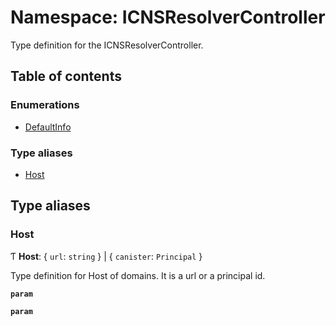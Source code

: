 # Namespace: ICNSResolverController

Type definition for the ICNSResolverController.

## Table of contents

### Enumerations

- [DefaultInfo](../enums/ICNSResolverController.DefaultInfo.md)

### Type aliases

- [Host](ICNSResolverController.md#host)

## Type aliases

### Host

Ƭ **Host**: { `url`: `string`  } \| { `canister`: `Principal`  }

Type definition for Host of domains. It is a url or a principal id.

**`param`**

**`param`**
